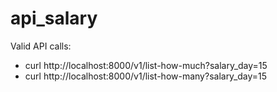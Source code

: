 # api_salary

Valid API calls: 
- curl http://localhost:8000/v1/list-how-much?salary_day=15
- curl http://localhost:8000/v1/list-how-many?salary_day=15
